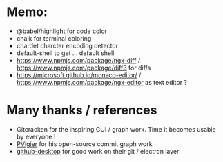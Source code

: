 

# Memo:

- @babel/highlight for code color
- chalk for terminal coloring
- chardet charcter encoding detector
- default-shell to get ... default shell
- https://www.npmjs.com/package/ngx-diff / https://www.npmjs.com/package/diff3 for diffs
- https://microsoft.github.io/monaco-editor/ / https://www.npmjs.com/package/ngx-editor as text editor ?


# Many thanks / references
- Gitcracken for the inspiring GUI / graph work. Time it becomes usable by everyone !
- [PVigier](https://github.com/pvigier/gitamine) for his open-source commit graph work
- [github-desktop](https://github.com/desktop/desktop) for good work on their git / electron layer